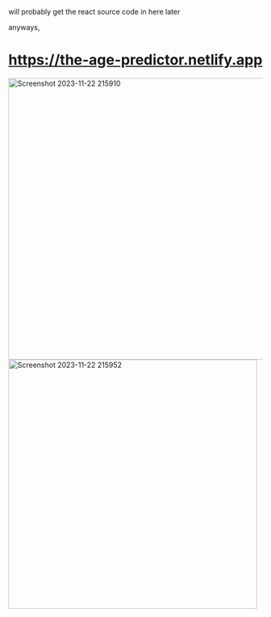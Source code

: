 will probably get the react source code in here later


anyways,

# https://the-age-predictor.netlify.app

<img width="557" alt="Screenshot 2023-11-22 215910" src="https://github.com/hemanth2004/age-predictor/assets/49274253/5cf1bf8c-2e60-45ec-b9cc-2c832fdb3364">


<img width="493" alt="Screenshot 2023-11-22 215952" src="https://github.com/hemanth2004/age-predictor/assets/49274253/1c022ca6-934c-488d-8250-227847c23414">
